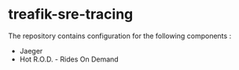 # treafik-sre-tracing

The repository contains configuration for the following components :
 - Jaeger
 - Hot R.O.D. - Rides On Demand
